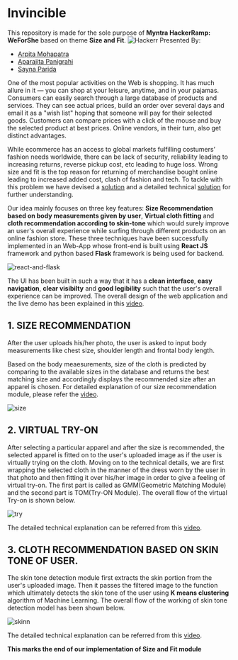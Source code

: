# Invincible

This repository is made for the sole purpose of **Myntra HackerRamp: WeForShe** based on theme **Size and Fit**.
![Hackerr](https://user-images.githubusercontent.com/64279181/113337916-0ffa7c80-9346-11eb-833d-570329426875.png)
Presented By:

  - [Arpita Mohapatra](https://github.com/Arpita-25)
  - [Aparajita Panigrahi](https://github.com/Aparajita289)
  - [Sayna Parida](https://github.com/sayna3311)

One of the most popular activities on the Web is shopping. It has much allure in it — you can shop at your leisure, anytime, and in your pajamas. Consumers can easily search through a large database of products and services. They can see actual prices, build an order over several days and email it as a "wish list" hoping that someone will pay for their selected goods. Customers can compare prices with a click of the mouse and buy the selected product at best prices. Online vendors, in their turn, also get distinct advantages.  

While ecommerce has an access to global markets fulfilling costumers’ fashion needs worldwide, there can be lack of security, reliability leading to increasing returns, reverse pickup cost, etc leading to huge loss. Wrong size and fit is the top reason for returning of merchandise bought online leading to increased added cost, clash of fashion and tech.
To tackle with this problem we have devised a [solution](https://github.com/Arpita-25/Invincible-Myntra/tree/main/Round%201) and a detailed technical [solution](https://github.com/Arpita-25/Invincible-Myntra/blob/main/Round%202/Round2_Invincible.pptx) for further understanding.

Our idea mainly focuses on three key features: **Size Recommendation based on body measurements given by user**, **Virtual cloth fitting** and **cloth recommendation according to skin-tone** which would surely improve an user's overall experience while surfing through different products on an online fashion store. These three techniques have been successfully implemented in an Web-App whose front-end is built using **React JS** framework and python based **Flask** framework is being used for backend. 

![react-and-flask](https://user-images.githubusercontent.com/64279181/114270858-3a29f980-9a2c-11eb-8c07-b51096682a27.png)

The UI has been built in such a way that it has a **clean interface**, **easy navigation**, **clear visibilty** and **good legibility** such that the user's overall experience can be improved. The overall design of the web application and the live demo has been explained in this [video](https://github.com/Arpita-25/Invincible-Myntra/blob/main/Round%202/NITRourkela_Invincible_LIVE_DEMO.mp4).

## 1. SIZE RECOMMENDATION
After the user uploads his/her photo, the user is asked to input body measurements like chest size, shoulder length and frontal body length.

Based on the body meaesurements, size of the cloth is predicted by comparing to the available sizes in the database and returns the best matching size and accordingly displays the recommended size after an apparel is chosen.
For detailed explanation of our size recommendation module, please refer the [video](https://github.com/Arpita-25/Invincible-Myntra/blob/main/Round%202/NITRourkela_Invincible_INTRO.mp4).

![size](https://user-images.githubusercontent.com/64279181/114277206-ddd4d300-9a47-11eb-9989-cfed4f6f7dcc.png)

## 2. VIRTUAL TRY-ON
After selecting a particular apparel and after the size is recommended, the selected apparel is fitted on to the user's uploaded image as if the user is virtually trying on the cloth.
Moving on to the technical details, we are first wrapping the selected cloth in the manner of the dress worn by the user in that photo and then fitting it over his/her image in order to give a feeling of virtual try-on. The first part is called as GMM(Geometric Matching Module) and the second part is TOM(Try-ON Module).
The overall flow of the virtual Try-on is shown below.

![try](https://user-images.githubusercontent.com/64279181/114277633-90f1fc00-9a49-11eb-9e2f-d3f6cc4ef9d8.png)

The detailed technical explanation can be referred from this [video](https://github.com/Arpita-25/Invincible-Myntra/blob/main/Round%202/NITRourkela_Invincible_VIRTUAL_TRY-ON.mp4).

## 3. CLOTH RECOMMENDATION BASED ON SKIN TONE OF USER.
The skin tone detection module first extracts the skin portion from the user's uploaded image.
Then it passes the filtered image to the function which ultimately detects the skin tone of the user using **K means clustering** algorithm of Machine Learning.
The overall flow of the working of skin tone detection model has been shown below.

![skinn](https://user-images.githubusercontent.com/64279181/114277941-04e0d400-9a4b-11eb-9258-71905019a0c9.png)

The detailed technical explanation can be referred from this [video](https://github.com/Arpita-25/Invincible-Myntra/blob/main/Round%202/NITRourkela_Invincible_SKIN_TONE.mp4).


**This marks the end of our implementation of Size and Fit module** <br />

